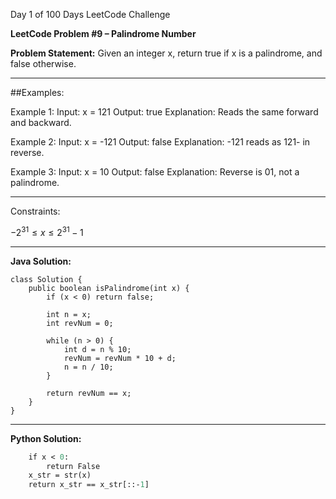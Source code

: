 
Day 1 of 100 Days LeetCode Challenge

**LeetCode Problem #9 – Palindrome Number**

**Problem Statement:**
Given an integer x, return true if x is a palindrome, and false otherwise.

---

##Examples:

Example 1:
Input: x = 121
Output: true
Explanation: Reads the same forward and backward.

Example 2:
Input: x = -121
Output: false
Explanation: -121 reads as 121- in reverse.

Example 3:
Input: x = 10
Output: false
Explanation: Reverse is 01, not a palindrome.



---

Constraints:

$-2^{31} \leq x \leq 2^{31} - 1$



---

**Java Solution:**
```
class Solution {
    public boolean isPalindrome(int x) {
        if (x < 0) return false;

        int n = x;
        int revNum = 0;

        while (n > 0) {
            int d = n % 10;
            revNum = revNum * 10 + d;
            n = n / 10;
        }

        return revNum == x;
    }
}
```

---

**Python Solution:**

```def isPalindrome(x: int) -> bool:
    if x < 0:
        return False
    x_str = str(x)
    return x_str == x_str[::-1]

```



